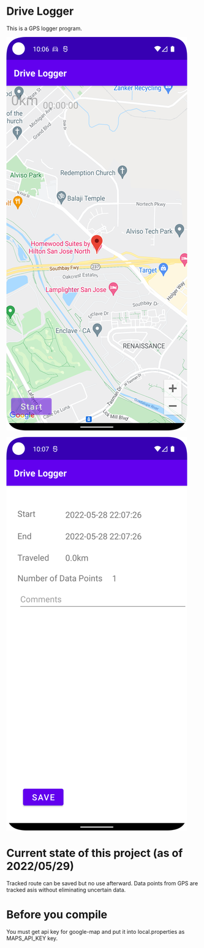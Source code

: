 # Drive Logger

This is a GPS logger program.

![Main screen](./doc/Screenshot1.png)

![After terminate button pressed](./doc/Screenshot2.png)

# Current state of this project (as of 2022/05/29)

Tracked route can be saved but no use afterward.
Data points from GPS are tracked asis without eliminating uncertain data.

# Before you compile

You must get api key for google-map and put it into local.properties as MAPS_API_KEY key.